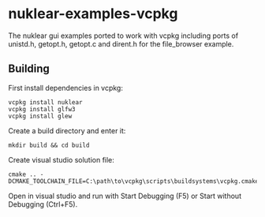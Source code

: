 # nuklear-examples-vcpkg
The nuklear gui examples ported to work with vcpkg including ports of unistd.h, getopt.h, getopt.c and dirent.h for the file_browser example.

## Building

First install dependencies in vcpkg:
```
vcpkg install nuklear
vcpkg install glfw3
vcpkg install glew
```



Create a build directory and enter it:
```
mkdir build && cd build
```


Create visual studio solution file:
```
cmake .. -DCMAKE_TOOLCHAIN_FILE=C:\path\to\vcpkg\scripts\buildsystems\vcpkg.cmake"
```

Open in visual studio and run with Start Debugging (F5) or Start without Debugging (Ctrl+F5).